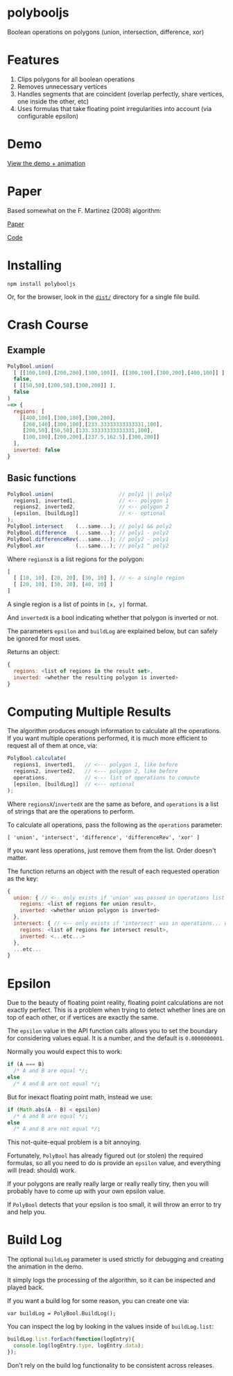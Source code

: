 # polybooljs

Boolean operations on polygons (union, intersection, difference, xor)

# Features

1. Clips polygons for all boolean operations
2. Removes unnecessary vertices
3. Handles segments that are coincident (overlap perfectly, share vertices, one inside the other, etc)
4. Uses formulas that take floating point irregularities into account (via configurable epsilon)

# Demo

[View the demo + animation](https://rawgit.com/voidqk/polybooljs/master/dist/demo.html)

# Paper

Based somewhat on the F. Martinez (2008) algorithm:

[Paper](http://www.cs.ucr.edu/~vbz/cs230papers/martinez_boolean.pdf)

[Code](https://github.com/akavel/martinez-src)

# Installing

`npm install polybooljs`

Or, for the browser, look in the [`dist/`](https://github.com/voidqk/polybooljs/tree/master/dist) directory for a single file build.

# Crash Course

## Example

```javascript
PolyBool.union(
  [ [[100,100],[200,200],[300,100]], [[300,100],[300,200],[400,100]] ],
  false,
  [ [[50,50],[200,50],[300,200]] ],
  false
)
==> {
  regions: [
    [[400,100],[300,100],[300,200],
     [260,140],[300,100],[233.33333333333331,100],
     [200,50],[50,50],[133.33333333333331,100],
     [100,100],[200,200],[237.5,162.5],[300,200]]
  ],
  inverted: false
}
```

## Basic functions

```javascript
PolyBool.union(                     // poly1 || poly2
  regions1, inverted1,              // <-- polygon 1
  regions2, inverted2,              // <-- polygon 2
  [epsilon, [buildLog]]             // <-- optional
);
PolyBool.intersect    (...same...); // poly1 && poly2
PolyBool.difference   (...same...); // poly1 - poly2
PolyBool.differenceRev(...same...); // poly2 - poly1
PolyBool.xor          (...same...); // poly1 ^ poly2
```

Where `regionsX` is a list regions for the polygon:

```javascript
[
  [ [10, 10], [20, 20], [30, 10] ], // <- a single region
  [ [20, 10], [30, 20], [40, 10] ]
]
```

A single region is a list of points in `[x, y]` format.

And `invertedX` is a bool indicating whether that polygon is inverted or not.

The parameters `epsilon` and `buildLog` are explained below, but can safely be ignored for most uses.

Returns an object:

```javascript
{
  regions: <list of regions in the result set>,
  inverted: <whether the resulting polygon is inverted>
}
```

# Computing Multiple Results

The algorithm produces enough information to calculate all the operations.  If you want multiple operations performed, it is much more efficient to request all of them at once, via:

```javascript
PolyBool.calculate(
  regions1, inverted1,   // <--- polygon 1, like before
  regions2, inverted2,   // <--- polygon 2, like before
  operations,            // <--- list of operations to compute
  [epsilon, [buildLog]]  // <--- optional
);
```

Where `regionsX`/`invertedX` are the same as before, and `operations` is a list of strings that are the operations to perform.

To calculate all operations, pass the following as the `operations` parameter:

`[ 'union', 'intersect', 'difference', 'differenceRev', 'xor' ]`

If you want less operations, just remove them from the list.  Order doesn't matter.

The function returns an object with the result of each requested operation as the key:

```javascript
{
  union: { // <-- only exists if 'union' was passed in operations list
    regions: <list of regions for union result>,
    inverted: <whether union polygon is inverted>
  },
  intersect: { // <-- only exists if 'intersect' was in operations... etc
    regions: <list of regions for intersect result>,
    inverted: <...etc...>
  },
  ...etc...
}
```

# Epsilon

Due to the beauty of floating point reality, floating point calculations are not exactly perfect.  This is a problem when trying to detect whether lines are on top of each other, or if vertices are exactly the same.

The `epsilon` value in the API function calls allows you to set the boundary for considering values equal.  It is a number, and the default is `0.0000000001`.

Normally you would expect this to work:

```javascript
if (A === B)
  /* A and B are equal */;
else
  /* A and B are not equal */;
```

But for inexact floating point math, instead we use:

```javascript
if (Math.abs(A - B) < epsilon)
  /* A and B are equal */;
else
  /* A and B are not equal */;
```

This not-quite-equal problem is a bit annoying.

Fortunately, `PolyBool` has already figured out (or stolen) the required formulas, so all you need to do is provide an `epsilon` value, and everything will (read: should) work.

If your polygons are really really large or really really tiny, then you will probably have to come up with your own epsilon value.

If `PolyBool` detects that your epsilon is too small, it will throw an error to try and help you.

# Build Log

The optional `buildLog` parameter is used strictly for debugging and creating the animation in the demo.

It simply logs the processing of the algorithm, so it can be inspected and played back.

If you want a build log for some reason, you can create one via:

`var buildLog = PolyBool.BuildLog();`

You can inspect the log by looking in the values inside of `buildLog.list`:

```javascript
buildLog.list.forEach(function(logEntry){
  console.log(logEntry.type, logEntry.data);
});
```

Don't rely on the build log functionality to be consistent across releases.
